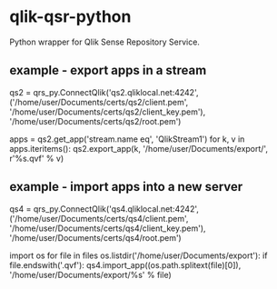 # qlik-qsr-python
Python wrapper for Qlik Sense Repository Service.

## example - export apps in a stream

qs2 = qrs_py.ConnectQlik('qs2.qliklocal.net:4242', ('/home/user/Documents/certs/qs2/client.pem', '/home/user/Documents/certs/qs2/client_key.pem'), '/home/user/Documents/certs/qs2/root.pem')

apps = qs2.get_app('stream.name eq', 'QlikStream1')
for k, v in apps.iteritems():
  qs2.export_app(k, '/home/user/Documents/export/', r'%s.qvf' % v)

## example - import apps into a new server

qs4 = qrs_py.ConnectQlik('qs4.qliklocal.net:4242', ('/home/user/Documents/certs/qs4/client.pem', '/home/user/Documents/certs/qs4/client_key.pem'), '/home/user/Documents/certs/qs4/root.pem')

import os
for file in files os.listdir('/home/user/Documents/export'):
  if file.endswith('.qvf'):
    qs4.import_app((os.path.splitext(file)[0]), '/home/user/Documents/export/%s' % file)


